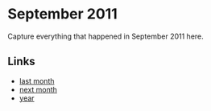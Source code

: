 # September 2011

Capture everything that happened in September 2011 here.

## Links
- [last month](calendar/months/2011-08.md)
- [next month](calendar/months/2011-10.md)
- [year](calendar/years/2011.md)